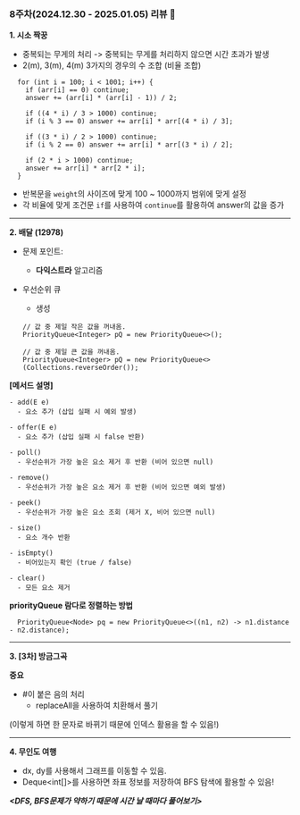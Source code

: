 ### 8주차(2024.12.30 - 2025.01.05) 리뷰 🤔

**1. 시소 짝꿍**
 
- 중복되는 무게의 처리 -> 중복되는 무게를 처리하지 않으면 시간 초과가 발생
- 2(m), 3(m), 4(m) 3가지의 경우의 수 조합 (비율 조합)

```
  for (int i = 100; i < 1001; i++) {
    if (arr[i] == 0) continue;
    answer += (arr[i] * (arr[i] - 1)) / 2;

    if ((4 * i) / 3 > 1000) continue;
    if (i % 3 == 0) answer += arr[i] * arr[(4 * i) / 3];
  
    if ((3 * i) / 2 > 1000) continue;
    if (i % 2 == 0) answer += arr[i] * arr[(3 * i) / 2];
  
    if (2 * i > 1000) continue;
    answer += arr[i] * arr[2 * i];
  }
```
- 반복문을 `weight`의 사이즈에 맞게 100 ~ 1000까지 범위에 맞게 설정
- 각 비율에 맞게 조건문 `if`를 사용하여 `continue`를 활용하여 answer의 값을 증가


---

**2. 배달 (12978)**
- 문제 포인트:
    - **다익스트라** 알고리즘

- 우선순위 큐
    - 생성
    ```
  // 값 중 제일 작은 값을 꺼내옴.
    PriorityQueue<Integer> pQ = new PriorityQueue<>();

  // 값 중 제일 큰 값을 꺼내옴.
    PriorityQueue<Integer> pQ = new PriorityQueue<>(Collections.reverseOrder());
    ```

**[메서드 설명]**
```
- add(E e)	
  - 요소 추가 (삽입 실패 시 예외 발생)
  
- offer(E e)	
  - 요소 추가 (삽입 실패 시 false 반환)
  ```
```
- poll()	
  - 우선순위가 가장 높은 요소 제거 후 반환 (비어 있으면 null)
  
- remove()	
  - 우선순위가 가장 높은 요소 제거 후 반환 (비어 있으면 예외 발생)
  ```
```
- peek()	
  - 우선순위가 가장 높은 요소 조회 (제거 X, 비어 있으면 null)
  ```
```
- size()	
  - 요소 개수 반환
  ```
```
- isEmpty()	
  - 비어있는지 확인 (true / false)
  ```
```
- clear()	
  - 모든 요소 제거
  ```

**priorityQueue 람다로 정렬하는 방법**
      
```
  PriorityQueue<Node> pq = new PriorityQueue<>((n1, n2) -> n1.distance - n2.distance);
```

---

**3. [3차] 방금그곡**

**중요** 
- #이 붙은 음의 처리
  - replaceAll을 사용하여 치환해서 풀기

(이렇게 하면 한 문자로 바뀌기 때문에 인덱스 활용을 할 수 있음!)

---

**4. 무인도 여행**
- dx, dy를 사용해서 그래프를 이동할 수 있음.
- Deque<int[]>를 사용하면 좌표 정보를 저장하여 BFS 탐색에 활용할 수 있음!

***<DFS, BFS문제가 약하기 때문에 시간 날 때마다 풀어보기>***